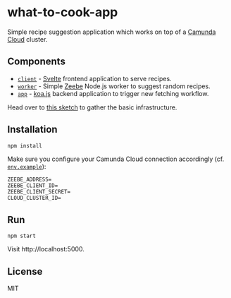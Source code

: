 # what-to-cook-app

Simple recipe suggestion application which works on top of a [Camunda Cloud](https://camunda.com/en/products/cloud/) cluster.

## Components

* [`client`](./client) - [Svelte](http://svelte.dev/) frontend application to serve recipes.
* [`worker`](./worker) - Simple [Zeebe](https://zeebe.io/) Node.js worker to suggest random recipes.
* [`app`](./app) - [koa.js](https://koajs.com/) backend application to trigger new fetching workflow.

Head over to [this sketch](https://excalidraw.com/#json=5288444762783744,NxCS_uB1UlkP_kTL-iQRZQ) to gather the basic infrastructure.

## Installation

```sh
npm install
```

Make sure you configure your Camunda Cloud connection accordingly (cf. [`env.example`](./env.example)):

```text
ZEEBE_ADDRESS=
ZEEBE_CLIENT_ID=
ZEEBE_CLIENT_SECRET=
CLOUD_CLUSTER_ID=
```

## Run

```
npm start
```

Visit http://localhost:5000.

## License

MIT